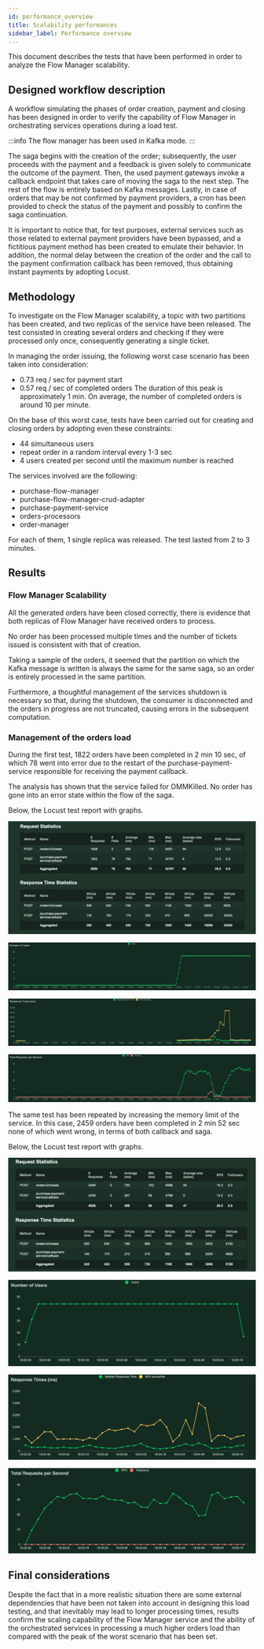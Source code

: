 ```yaml
---
id: performance_overview
title: Scalability performances
sidebar_label: Performance overview
---
```


<!--
WARNING: this file was automatically generated by Mia-Platform Doc Aggregator.
DO NOT MODIFY IT BY HAND.
Instead, modify the source file and run the aggregator to regenerate this file.
-->

This document describes the tests that have been performed in order to analyze the Flow Manager scalability.

## Designed workflow description

A workflow simulating the phases of order creation, payment and closing has been designed in order to verify the capability of Flow Manager in orchestrating services operations during a load test.

:::info
The flow manager has been used in Kafka mode.
:::

The saga begins with the creation of the order; subsequently, the user proceeds with the payment and a feedback is given solely to communicate the outcome of the payment. Then, the used payment gateways invoke a callback endpoint that takes care of moving the saga to the next step. The rest of the flow is entirely based on Kafka messages.
Lastly, in case of orders that may be not confirmed by payment providers, a cron has been provided to check the status of the payment and possibly to confirm the saga continuation.

It is important to notice that, for test purposes, external services such as those related to external payment providers have been bypassed, and a fictitious payment method has been created to emulate their behavior. 
In addition, the normal delay between the creation of the order and the call to the payment confirmation callback has been removed, thus obtaining instant payments by adopting Locust.

## Methodology

To investigate on the Flow Manager scalability, a topic with two partitions has been created, and two replicas of the service have been released.
The test consisted in creating several orders and checking if they were processed only once, consequently generating a single ticket.

In managing the order issuing, the following worst case scenario has been taken into consideration:
- 0.73 req / sec for payment start
- 0.57 req / sec of completed orders
The duration of this peak is approximately 1 min.
On average, the number of completed orders is around 10 per minute.

On the base of this worst case, tests have been carried out for creating and closing orders by adopting even these constraints:
- 44 simultaneous users
- repeat order in a random interval every 1-3 sec
- 4 users created per second until the maximum number is reached

The services involved are the following:
- purchase-flow-manager
- purchase-flow-manager-crud-adapter
- purchase-payment-service
- orders-processors
- order-manager

For each of them, 1 single replica was released.
The test lasted from 2 to 3 minutes.

## Results

### Flow Manager Scalability

All the generated orders have been closed correctly, there is evidence that both replicas of Flow Manager have received orders to process.

No order has been processed multiple times and the number of tickets issued is consistent with that of creation.

Taking a sample of the orders, it seemed that the partition on which the Kafka message is written is always the same for the same saga, so an order is entirely processed in the same partition.

Furthermore, a thoughtful management of the services shutdown is necessary so that, during the shutdown, the consumer is disconnected and the orders in progress are not truncated, causing errors in the subsequent computation.

### Management of the orders load

During the first test, 1822 orders have been completed in 2 min 10 sec, of which 78 went into error due to the restart of the purchase-payment-service responsible for receiving the payment callback.

The analysis has shown that the service failed for OMMKilled.
No order has gone into an error state within the flow of the saga.

Below, the Locust test report with graphs.

![First-test-report](img/1-test-report.png)

![First-test-users](img/1-test-users.png)

![First-test-response time](img/1-test-response-time.png)

![First-test-request](img/1-test-request.png)

The same test has been repeated by increasing the memory limit of the service.
In this case, 2459 orders have been completed in 2 min 52 sec none of which went wrong, in terms of both callback and saga.

Below, the Locust test report with graphs.

![Second-test-report](img/2-test-report.png)

![Second-test-users](img/2-test-users.png)

![Second-test-response time](img/2-test-response-time.png)

![Second-test-request](img/2-test-request.png)

## Final considerations

Despite the fact that in a more realistic situation there are some external dependencies that have been not taken into account in designing this load testing, and that inevitably may lead to longer processing times, results confirm the scaling capability of the Flow Manager service and the ability of the orchestrated services in processing a much higher orders load than compared with the peak of the worst scenario that has been set.
